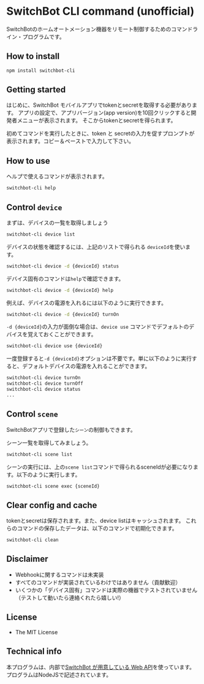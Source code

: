 
# SwitchBot CLI command (unofficial)

SwitchBotのホームオートメーション機器をリモート制御するためのコマンドライン・プログラムです。

## How to install

```bash
npm install switchbot-cli
```

## Getting started

はじめに、SwitchBot モバイルアプリでtokenとsecretを取得する必要があります。
アプリの設定で、アプリバージョン(app version)を10回クリックすると開発者メニューが表示されます。
そこからtokenとsecretを得られます。


初めてコマンドを実行したときに、token と secretの入力を促すプロンプトが表示されます。コピー＆ペーストで入力して下さい。


## How to use

ヘルプで使えるコマンドが表示されます。

```bash
switchbot-cli help
```

## Control `device`

まずは、デバイスの一覧を取得しましょう

```bash
switchbot-cli device list
```

デバイスの状態を確認するには、上記のリストで得られる ``deviceId``を使います。

```bash
switchbot-cli device -d {deviceId} status
```

デバイス固有のコマンドは``help``で確認できます。

```bash
switchbot-cli device -d {deviceId} help
```

例えば、デバイスの電源を入れるには以下のように実行できます。

```bash
switchbot-cli device -d {deviceId} turnOn
```

``-d {deviceId}``の入力が面倒な場合は、``device use`` コマンドでデフォルトのデバイスを覚えておくことができます。

```bash
switchbot-cli device use {deviceId}
```

一度登録すると``-d {deviceId}``オプションは不要です。単に以下のように実行すると、デフォルトデバイスの電源を入れることができます。

```bash
switchbot-cli device turnOn
switchbot-cli device turnOff
switchbot-cli device status
...
```

## Control `scene`

SwitchBotアプリで登録した`シーン`の制御もできます。

シーン一覧を取得してみましょう。

```bash
switchbot-cli scene list
```

シーンの実行には、上の``scene list``コマンドで得られるsceneIdが必要になります。以下のように実行します。

```bash
switchbot-cli scene exec {sceneId}
```

## Clear config and cache

tokenとsecretは保存されます。また、device listはキャッシュされます。
これらのコマンドの保存したデータは、以下のコマンドで初期化できます。

```bash
switchbot-cli clean
```

## Disclaimer

- Webhookに関するコマンドは未実装
- すべてのコマンドが実装されているわけではありません（貢献歓迎）
- いくつかの「デバイス固有」コマンドは実際の機器でテストされていません（テストして動いたら連絡くれたら嬉しい!）

## License

- The MIT License

## Technical info

本プログラムは、内部で[SwitchBot が用意している Web API](https://github.com/OpenWonderLabs/SwitchBotAPI)を使っています。
プログラムはNodeJSで記述されています。

